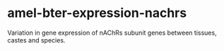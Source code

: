 # amel-bter-expression-nachrs
Variation in gene expression of nAChRs subunit genes between tissues, castes and species.
